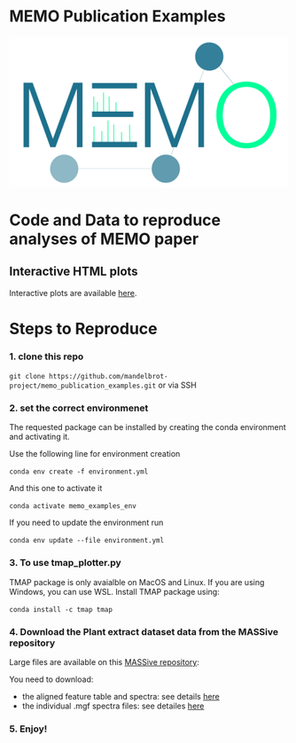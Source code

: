 # MEMO Publication Examples

![memo_logo](docs/memo_logo.jpg)

# Code and Data to reproduce analyses of MEMO paper

## Interactive HTML plots
Interactive plots are available [here](https://mandelbrot-project.github.io/memo_publication_examples/).

# Steps to Reproduce

### 1.  clone this repo

`git clone https://github.com/mandelbrot-project/memo_publication_examples.git`
or via SSH

### 2.  set the correct environmenet

The requested package can be installed by creating the conda environment and activating it.

Use the following line for environment creation 

`conda env create -f environment.yml`

And this one to activate it 

`conda activate memo_examples_env`

If you need to update the environment run 

`conda env update --file environment.yml`

### 3. To use tmap_plotter.py

TMAP package is only avaialble on MacOS and Linux. If you are using Windows, you can use WSL.
Install TMAP package using:

`conda install -c tmap tmap`

### 4. Download the Plant extract dataset data from the MASSive repository

Large files are available on this [MASSive repository](https://massive.ucsd.edu/ProteoSAFe/dataset_files.jsp?task=b753bf1e39cb4875bdf3b786e747bc15#%7B%22table_sort_history%22%3A%22main.collection_dsc%22%2C%22main.collection_input%22%3A%22other%7C%7CEXACT%22%7D):

You need to download:
- the aligned feature table and spectra: see details [here](https://github.com/mandelbrot-project/memo_publication_examples/tree/main/01_input_data/03_plant_extract_dataset/aligned_feat_table_and_spectra)
- the individual .mgf spectra files: see detailes [here](https://github.com/mandelbrot-project/memo_publication_examples/tree/main/01_input_data/03_plant_extract_dataset/individual_mgf_files)

### 5. Enjoy!

